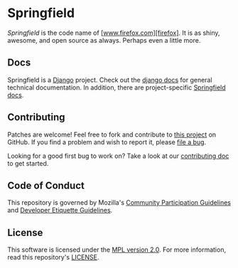Springfield
===========

*Springfield* is the code name of [www.firefox.com][firefox]. It is as shiny,
awesome, and open source as always. Perhaps even a little more.

[firefox]: https://www.firefox.com/

Docs
----

Springfield is a [Django][django] project. Check out the [django docs][dj-docs] for
general technical documentation. In addition, there are project-specific
[Springfield docs][sp-docs].

[django]: https://www.djangoproject.com/
[dj-docs]: https://docs.djangoproject.com/
[sp-docs]: https://mozmeao.github.io/springfield/

Contributing
------------

Patches are welcome! Feel free to fork and contribute to [this project][gh-springfield] on
GitHub. If you find a problem and wish to report it, please [file
a bug][github-issue].

Looking for a good first bug to work on? Take a look at our [contributing doc][contributing]
to get started.

[gh-springfield]: https://github.com/mozmeao/springfield
[github-issue]: https://github.com/mozmeao/springfield/issues/new?template=bug_report.md
[contributing]: https://github.com/mozmeao/springfield/blob/main/.github/CONTRIBUTING.md

Code of Conduct
---------------

This repository is governed by Mozilla's [Community Participation Guidelines][participation]
and [Developer Etiquette Guidelines][etiquette].

[participation]: https://github.com/mozmeao/springfield/blob/main/CODE_OF_CONDUCT.md
[etiquette]: https://bugzilla.mozilla.org/page.cgi?id=etiquette.html

License
-------

This software is licensed under the [MPL version 2.0][MPL]. For more
information, read this repository's [LICENSE][LICENSE].

[MPL]: https://www.mozilla.org/MPL/
[LICENSE]: https://github.com/mozmeao/springfield/blob/main/LICENSE
